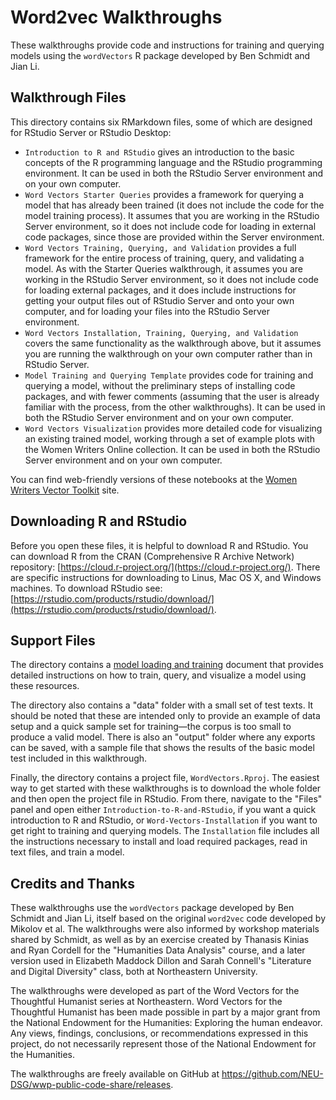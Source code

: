 # Word2vec Walkthroughs

These walkthroughs provide code and instructions for training and querying models using the `wordVectors` R package developed by Ben Schmidt and Jian Li.

## Walkthrough Files
This directory contains six RMarkdown files, some of which are designed for RStudio Server or RStudio Desktop:

* `Introduction to R and RStudio` gives an introduction to the basic concepts of the R programming language and the RStudio programming environment. It can be used in both the RStudio Server environment and on your own computer.
* `Word Vectors Starter Queries` provides a framework for querying a model that has already been trained (it does not include the code for the model training process). It assumes that you are working in the RStudio Server environment, so it does not include code for loading in external code packages, since those are provided within the Server environment.
* `Word Vectors Training, Querying, and Validation` provides a full framework for the entire process of training, query, and validating a model. As with the Starter Queries walkthrough, it assumes you are working in the RStudio Server environment, so it does not include code for loading external packages, and it does include instructions for getting your output files out of RStudio Server and onto your own computer, and for loading your files into the RStudio Server environment. 
* `Word Vectors Installation, Training, Querying, and Validation` covers the same functionality as the walkthrough above, but it assumes you are running the walkthrough on your own computer rather than in RStudio Server.
* `Model Training and Querying Template` provides code for training and querying a model, without the preliminary steps of installing code packages, and with fewer comments (assuming that the user is already familiar with the process, from the other walkthroughs). It can be used in both the RStudio Server environment and on your own computer.
* `Word Vectors Visualization` provides more detailed code for visualizing an existing trained model, working through a set of example plots with the Women Writers Online collection. It can be used in both the RStudio Server environment and on your own computer.

You can find web-friendly versions of these notebooks at the [Women Writers Vector Toolkit](https://wwp.northeastern.edu/lab/wwvt/resources/walkthroughs/index.html) site.

## Downloading R and RStudio
Before you open these files, it is helpful to download R and RStudio. You can download R from the CRAN (Comprehensive R Archive Network) repository: [https://cloud.r-project.org/](https://cloud.r-project.org/). There are specific instructions for downloading to Linus, Mac OS X, and Windows machines.
To download RStudio see: [https://rstudio.com/products/rstudio/download/](https://rstudio.com/products/rstudio/download/).

## Support Files
The directory contains a [model loading and training](https://github.com/NEU-DSG/wwp-public-code-share/blob/WordVectors/WordVectors/Model-Loading-and-Training.md) document that provides detailed instructions on how to train, query, and visualize a model using these resources. 

The directory also contains a "data" folder with a small set of test texts. It should be noted that these are intended only to provide an example of data setup and a quick sample set for training—the corpus is too small to produce a valid model. There is also an "output" folder where any exports can be saved, with a sample file that shows the results of the basic model test included in this walkthrough.

Finally, the directory contains a project file, `WordVectors.Rproj`. The easiest way to get started with these walkthroughs is to download the whole folder and then open the project file in RStudio. From there, navigate to the "Files" panel and open either `Introduction-to-R-and-RStudio`, if you want a quick introduction to R and RStudio, or `Word-Vectors-Installation` if you want to get right to training and querying models. The `Installation` file includes all the instructions necessary to install and load required packages, read in text files, and train a model. 

## Credits and Thanks
These walkthroughs use the `wordVectors` package developed by Ben Schmidt and Jian Li, itself based on the original `word2vec` code developed by Mikolov et al. The walkthroughs were also informed by workshop materials shared by Schmidt, as well as by an exercise created by Thanasis Kinias and Ryan Cordell for the "Humanities Data Analysis" course, and a later version used in Elizabeth Maddock Dillon and Sarah Connell's "Literature and Digital Diversity" class, both at Northeastern University.

The walkthroughs were developed as part of the Word Vectors for the Thoughtful Humanist series at Northeastern. Word Vectors for the Thoughtful Humanist has been made possible in part by a major grant from the National Endowment for the Humanities: Exploring the human endeavor. Any views, findings, conclusions, or recommendations expressed in this project, do not necessarily represent those of the National Endowment for the Humanities.

The walkthroughs are freely available on GitHub at <https://github.com/NEU-DSG/wwp-public-code-share/releases>.
